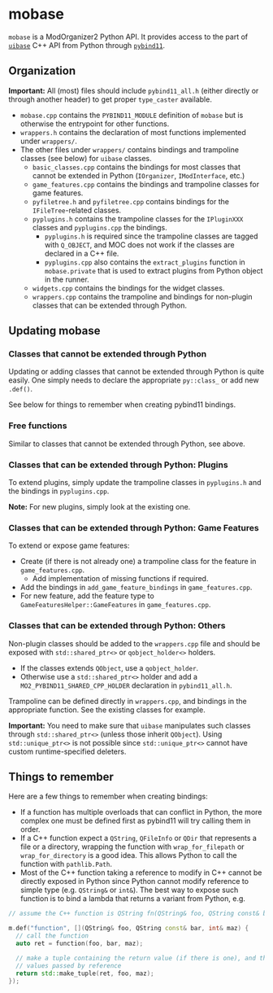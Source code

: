 # mobase

`mobase` is a ModOrganizer2 Python API.
It provides access to the part of
[`uibase`](https://github.com/ModOrganizer2/modorganizer-uibase) C++ API from
Python through [`pybind11`](https://github.com/pybind/pybind11).

## Organization

**Important:** All (most) files should include `pybind11_all.h` (either directly
or through another header) to get proper `type_caster` available.

- `mobase.cpp` contains the `PYBIND11_MODULE` definition of `mobase` but is otherwise
  the entrypoint for other functions.
- `wrappers.h` contains the declaration of most functions implemented under
  `wrappers/`.
- The other files under `wrappers/` contains bindings and trampoline classes (see
  below) for `uibase` classes.
  - `basic_classes.cpp` contains the bindings for most classes that cannot be extended
    in Python (`IOrganizer`, `IModInterface`, etc.)
  - `game_features.cpp` contains the bindings and trampoline classes for game features.
  - `pyfiletree.h` and `pyfiletree.cpp` contains bindings for the `IFileTree`-related
    classes.
  - `pyplugins.h` contains the trampoline classes for the `IPluginXXX` classes and
    `pyplugins.cpp` the bindings.
    - `pyplugins.h` is required since the trampoline classes are tagged with `Q_OBJECT`,
      and MOC does not work if the classes are declared in a C++ file.
    - `pyplugins.cpp` also contains the `extract_plugins` function in `mobase.private`
      that is used to extract plugins from Python object in the runner.
  - `widgets.cpp` contains the bindings for the widget classes.
  - `wrappers.cpp` contains the trampoline and bindings for non-plugin classes that can
    be extended through Python.

## Updating mobase

### Classes that cannot be extended through Python

Updating or adding classes that cannot be extended through Python is quite easily.
One simply needs to declare the appropriate `py::class_` or add new `.def()`.

See below for things to remember when creating pybind11 bindings.

### Free functions

Similar to classes that cannot be extended through Python, see above.

### Classes that can be extended through Python: Plugins

To extend plugins, simply update the trampoline classes in `pyplugins.h` and the
bindings in `pyplugins.cpp`.

**Note:** For new plugins, simply look at the existing one.

### Classes that can be extended through Python: Game Features

To extend or expose game features:

- Create (if there is not already one) a trampoline class for the feature in
  `game_features.cpp`.
  - Add implementation of missing functions if required.
- Add the bindings in `add_game_feature_bindings` in `game_features.cpp`.
- For new feature, add the feature type to `GameFeaturesHelper::GameFeatures` in
  `game_features.cpp`.

### Classes that can be extended through Python: Others

Non-plugin classes should be added to the `wrappers.cpp` file and should be exposed
with `std::shared_ptr<>` or `qobject_holder<>` holders.

- If the classes extends `QObject`, use a `qobject_holder`.
- Otherwise use a `std::shared_ptr<>` holder and add a `MO2_PYBIND11_SHARED_CPP_HOLDER`
  declaration in `pybind11_all.h`.

Trampoline can be defined directly in `wrappers.cpp`, and bindings in the appropriate
function.
See the existing classes for example.

**Important:**
You need to make sure that `uibase` manipulates such classes through
`std::shared_ptr<>` (unless those inherit `QObject`).
Using `std::unique_ptr<>` is not possible since `std::unique_ptr<>` cannot have custom
runtime-specified deleters.

## Things to remember

Here are a few things to remember when creating bindings:

- If a function has multiple overloads that can conflict in Python, the more complex
  one must be defined first as pybind11 will try calling them in order.
- If a C++ function expect a `QString`, `QFileInfo` or `QDir` that represents a file or
  a directory, wrapping the function with `wrap_for_filepath` or `wrap_for_directory` is
  a good idea. This allows Python to call the function with `pathlib.Path`.
- Most of the C++ function taking a reference to modify in C++ cannot be directly
  exposed in Python since Python cannot modify reference to simple type (e.g.
  `QString&` or `int&`).
  The best way to expose such function is to bind a lambda that returns a variant from
  Python, e.g.

```cpp
// assume the C++ function is QString fn(QString& foo, QString const& bar, int& maz);

m.def("function", [](QString& foo, QString const& bar, int& maz) {
  // call the function
  auto ret = function(foo, bar, maz);

  // make a tuple containing the return value (if there is one), and the modified
  // values passed by reference
  return std::make_tuple(ret, foo, maz);
});
```
